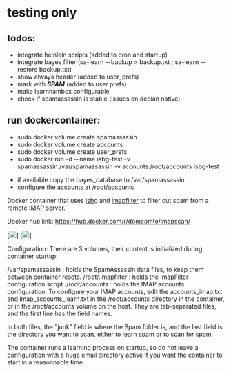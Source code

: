 # testing only

## todos:

* integrate heinlein scripts (added to cron and startup)
* integrate bayes filter (sa-learn --backup > backup.txt ; sa-learn --restore backup.txt)
* show always header (added to user_prefs)
* mark with ***SPAM*** (added to user prefs)
* make learnhambox configurable
* check if spamassassin is stable (issues on debian native)


## run dockercontainer:
* sudo docker volume create spamassassin
* sudo docker volume create accounts
* sudo docker volume create user_prefs
* sudo docker run -d --name isbg-test -v spamassassin:/var/spamassassin -v accounts:/root/accounts isbg-test

- if available copy the bayes_database to /var/spamassassin
- configure the accounts at /root/accounts


Docker container that uses [isbg](https://github.com/dc55028/isbg) and [imapfilter](https://github.com/lefcha/imapfilter) to filter out spam from a remote IMAP server.

Docker hub link: https://hub.docker.com/r/domcomte/imapscan/

[![](https://images.microbadger.com/badges/image/domcomte/imapscan.svg)] [![](https://images.microbadger.com/badges/version/domcomte/imapscan.svg)]

Configuration: There are 3 volumes, their content is initialized during container startup:

/var/spamassassin : holds the SpamAssassin data files, to keep them between container resets.
/root/.imapfilter : holds the ImapFilter configuration script.
/root/accounts : holds the IMAP accounts configuration.
To configure your IMAP accounts, edit the accounts_imap.txt and imap_accounts_learn.txt in the /root/accounts directory in the container, or in the /root/accounts volume on the host. They are tab-separated files, and the first line has the field names.

In both files, the "junk" field is where the Spam folder is, and the last field is the directory you want to scan, either to learn spam or to scan for spam.

The container runs a learning process on startup, so do not leave a configuration with a huge email directory active if you want the container to start in a reasonnable time.
